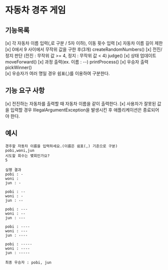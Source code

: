 # 자동차 경주 게임

## 기능목록

[x] 각 자동차 이름 입력(,로 구분 / 5자 이하), 이동 횟수 입력
[x] 자동차 이름 길이 제한
[x] 0에서 9 사이에서 무작위 값을 구한 후(3개)                      createRandomNumbers()
[x] 전진/정지 판단 (전진 : 무작위 값 >= 4, 정지 : 무작위 값 < 4)     judge()
[x] 상태 업데이트                                             moveForward()
[x] 과정 출력(ex. 이름 : --)                                  printProcess()
[x] 우승자 출력                                               pickWinner()                        
    [x] 우승자가 여러 명일 경우 쉼표(,)를 이용하여 구분한다.

## 기능 요구 사항

[x] 전진하는 자동차를 출력할 때 자동차 이름을 같이 출력한다.
[x] 사용자가 잘못된 값을 입력할 경우 IllegalArgumentException을 발생시킨 후 애플리케이션은 종료되어야 한다.

## 예시

    경주할 자동차 이름을 입력하세요.(이름은 쉼표(,) 기준으로 구분)
    pobi,woni,jun
    시도할 회수는 몇회인가요?
    5
    
    실행 결과
    pobi : -
    woni :
    jun : -
    
    pobi : --
    woni : -
    jun : --
    
    pobi : ---
    woni : --
    jun : ---
    
    pobi : ----
    woni : ---
    jun : ----
    
    pobi : -----
    woni : ----
    jun : -----
    
    최종 우승자 : pobi, jun
